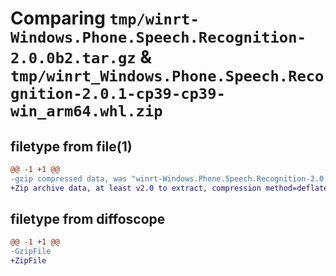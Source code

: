 # Comparing `tmp/winrt-Windows.Phone.Speech.Recognition-2.0.0b2.tar.gz` & `tmp/winrt_Windows.Phone.Speech.Recognition-2.0.1-cp39-cp39-win_arm64.whl.zip`

## filetype from file(1)

```diff
@@ -1 +1 @@
-gzip compressed data, was "winrt-Windows.Phone.Speech.Recognition-2.0.0b2.tar", last modified: Sat Dec  2 18:24:45 2023, max compression
+Zip archive data, at least v2.0 to extract, compression method=deflate
```

## filetype from diffoscope

```diff
@@ -1 +1 @@
-GzipFile
+ZipFile
```

